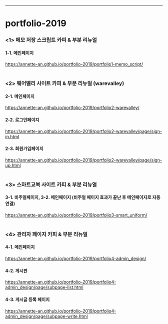 * * *
# portfolio-2019

### <1> 메모 저장 스크립트 카피 & 부분 리뉴얼
#### 1-1. 메인페이지
https://annette-an.github.io/portfolio-2019/portfolio1-memo_script/
<br><br>
### <2> 웨어벨리 사이트 카피 & 부분 리뉴얼 (warevalley)
#### 2-1. 메인페이지
https://annette-an.github.io/portfolio-2019/portfolio2-warevalley/
#### 2-2. 로그인페이지
https://annette-an.github.io/portfolio-2019/portfolio2-warevalley/page/sign-in.html
#### 2-3. 회원가입페이지
https://annette-an.github.io/portfolio-2019/portfolio2-warevalley/page/sign-up.html
<br><br>
### <3> 스마트교복 사이트 카피 & 부분 리뉴얼
#### 3-1. 비주얼페이지, 3-2. 메인페이지 (비주얼 페이지 효과가 끝난 후 메인페이지로 자동 연결)
https://annette-an.github.io/portfolio-2019/portfolio3-smart_uniform/
<br><br>
### <4> 관리자 페이지 카피 & 부분 리뉴얼
#### 4-1. 메인페이지
https://annette-an.github.io/portfolio-2019/portfolio4-admin_design/
#### 4-2. 게시판
https://annette-an.github.io/portfolio-2019/portfolio4-admin_design/page/subpage-list.html
#### 4-3. 게시글 등록 페이지
https://annette-an.github.io/portfolio-2019/portfolio4-admin_design/page/subpage-write.html
